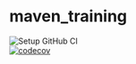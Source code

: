 # maven_training
![Setup GitHub CI](https://github.com/Adil-bh/maven_training/actions/workflows/build.yml/badge.svg)  
[![codecov](https://codecov.io/gh/Adil-bh/maven_training/branch/main/graph/badge.svg?token=NEEOX40THE)](https://codecov.io/gh/Adil-bh/maven_training)
